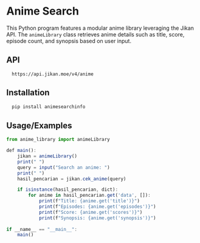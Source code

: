 
# Anime Search

This Python program features a modular anime library leveraging the Jikan API. The `animeLibrary` class retrieves anime details such as title, score, episode count, and synopsis based on user input. 

## API 


```http
  https://api.jikan.moe/v4/anime
```





## Installation


```bash
  pip install animesearchinfo
```
    
## Usage/Examples

```javascript
from anime_library import animeLibrary

def main():
    jikan = animeLibrary()
    print(" ")
    query = input("Search an anime: ")
    print(" ")
    hasil_pencarian = jikan.cek_anime(query)

    if isinstance(hasil_pencarian, dict):
        for anime in hasil_pencarian.get('data', []):
            print(f"Title: {anime.get('title')}")
            print(f"Episodes: {anime.get('episodes')}")
            print(f"Score: {anime.get('scores')}")
            print(f"Synopsis: {anime.get('synopsis')}")
            
if __name__ == "__main__":
    main()

```

